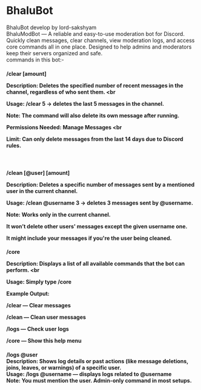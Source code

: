 # BhaluBot
BhaluBot develop by lord-sakshyam <br> BhaluModBot — A reliable and easy-to-use moderation bot for Discord. Quickly clean messages, clear channels, view moderation logs, and access core commands all in one place. Designed to help admins and moderators keep their servers organized and safe.
<br>
commands in this bot:-
<br>
<h4>/clear [amount] <br>
  
Description: Deletes the specified number of recent messages in the channel, regardless of who sent them. <br
                                                                                                            
Usage: /clear 5 → deletes the last 5 messages in the channel. <br>

Note: The command will also delete its own message after running. <br>

Permissions Needed: Manage Messages <br
                                      
Limit: Can only delete messages from the last 14 days due to Discord rules. </h4>
<br>
<h4>/clean [@user] [amount] <br>
  
Description: Deletes a specific number of messages sent by a mentioned user in the current channel. <br>

Usage: /clean @username 3 → deletes 3 messages sent by @username. <br>

Note:
Works only in the current channel. <br>

It won’t delete other users' messages except the given username one. <br>

It might include your messages if you're the user being cleaned.
</h4>

<h4>/core <br>
  
Description: Displays a list of all available commands that the bot can perform. <br
                                                                                   
Usage: Simply type /core <br>

Example Output: <br>

/clear — Clear messages <br>

/clean — Clean user messages <br>

/logs — Check user logs <br>

/core — Show this help menu <br> </h4>

<h4>/logs @user <br>
Description: Shows log details or past actions (like message deletions, joins, leaves, or warnings) of a specific user. <br>
Usage: /logs @username — displays logs related to @username <br>
Note: You must mention the user. Admin-only command in most setups.</h4>
